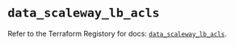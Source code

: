 # `data_scaleway_lb_acls`

Refer to the Terraform Registory for docs: [`data_scaleway_lb_acls`](https://registry.terraform.io/providers/scaleway/scaleway/2.39.0/docs/data-sources/lb_acls).
